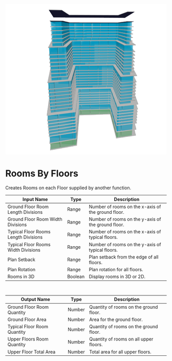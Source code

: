 <img src="preview.png" width="512">
            
# Rooms By Floors

Creates Rooms on each Floor supplied by another function.

|Input Name|Type|Description|
|---|---|---|
|Ground Floor Room Length Divisions|Range|Number of rooms on the x-axis of the ground floor.|
|Ground Floor Room Width Divisions|Range|Number of rooms on the y-axis of the ground floor.|
|Typical Floor Rooms Length Divisions|Range|Number of rooms on the x-axis of typical floors.|
|Typical Floor Rooms Width Divisions|Range|Number of rooms on the y-axis of typical floors.|
|Plan Setback|Range|Plan setback from the edge of all floors.|
|Plan Rotation|Range|Plan rotation for all floors.|
|Rooms in 3D|Boolean|Display rooms in 3D or 2D.|


<br>

|Output Name|Type|Description|
|---|---|---|
|Ground Floor Room Quantity|Number|Quantity of rooms on the ground floor.|
|Ground Floor Area|Number|Area for the ground floor.|
|Typical Floor Room Quantity|Number|Quantity of rooms on the ground floor.|
|Upper Floors Room Quantity|Number|Quantity of rooms on all upper floors.|
|Upper Floor Total Area|Number|Total area for all upper floors.|

